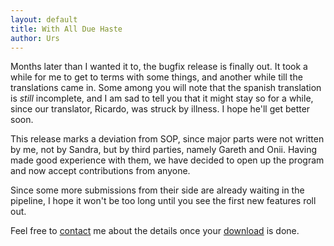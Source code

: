 ```yaml
---
layout: default
title: With All Due Haste
author: Urs
---
```


Months later than I wanted it to, the bugfix release is finally out. It took a while for me to get to terms with some things, and another while till the translations came in.
Some among you will note that the spanish translation is <i>still</i> incomplete, and I am sad to tell you that it might stay so for a while, since our translator, Ricardo, was struck by illness. I hope he'll get better soon.

This release marks a deviation from SOP, since major parts were not written by me, not by Sandra, but by third parties, namely Gareth and Onii. Having made good experience with them, we have decided to open up the program and 
now accept contributions from anyone.

Since some more submissions from their side are already waiting in the pipeline, I hope it won't be too long until you see the first new features roll out.

Feel free to <a href="/contact.html">contact</a> me about the details once your [download](/downloads.html) is done.
